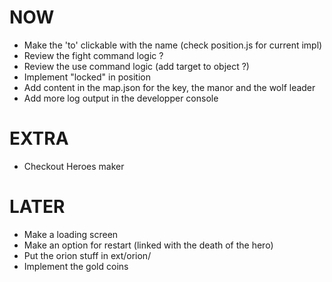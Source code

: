 NOW
===
- Make the 'to' clickable with the name (check position.js for current impl)
- Review the fight command logic ?
- Review the use command logic (add target to object ?)
- Implement "locked" in position
- Add content in the map.json for the key, the manor and the wolf leader
- Add more log output in the developper console

EXTRA
=====
- Checkout Heroes maker

LATER
=====
- Make a loading screen
- Make an option for restart (linked with the death of the hero)
- Put the orion stuff in ext/orion/
- Implement the gold coins